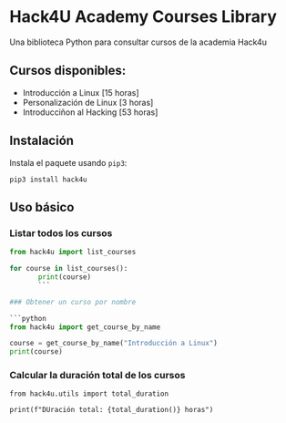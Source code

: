  # Hack4U Academy Courses Library

 Una biblioteca Python para consultar cursos de la academia Hack4u

 ## Cursos disponibles:

 - Introducción a Linux [15 horas]
 - Personalización de Linux [3 horas]
 - Introducciñon al Hacking [53 horas]

 ## Instalación

 Instala el paquete usando `pip3`:

 ```python3
 pip3 install hack4u
 ```

 ## Uso básico

 ### Listar todos los cursos

 ```python
 from hack4u import list_courses
 
 for course in list_courses():
        print(course)
        ```

### Obtener un curso por nombre

```python
from hack4u import get_course_by_name

course = get_course_by_name("Introducción a Linux")
print(course)
```

### Calcular la duración total de los cursos

```python3
from hack4u.utils import total_duration

print(f"DUración total: {total_duration()} horas")
